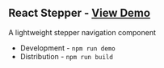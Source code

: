 React Stepper - [View Demo](http://synapsestudios.github.io/react-stepper/)
----
A lightweight stepper navigation component

* Development - `npm run demo`
* Distribution - `npm run build`
